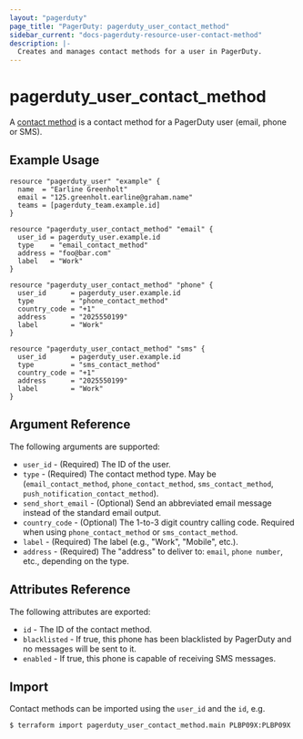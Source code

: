 ```yaml
---
layout: "pagerduty"
page_title: "PagerDuty: pagerduty_user_contact_method"
sidebar_current: "docs-pagerduty-resource-user-contact-method"
description: |-
  Creates and manages contact methods for a user in PagerDuty.
---
```


# pagerduty_user_contact_method

A [contact method](https://v2.developer.pagerduty.com/v2/page/api-reference#!/Users/get_users_id_contact_methods) is a contact method for a PagerDuty user (email, phone or SMS).


## Example Usage

```hcl
resource "pagerduty_user" "example" {
  name  = "Earline Greenholt"
  email = "125.greenholt.earline@graham.name"
  teams = [pagerduty_team.example.id]
}

resource "pagerduty_user_contact_method" "email" {
  user_id = pagerduty_user.example.id
  type    = "email_contact_method"
  address = "foo@bar.com"
  label   = "Work"
}

resource "pagerduty_user_contact_method" "phone" {
  user_id      = pagerduty_user.example.id
  type         = "phone_contact_method"
  country_code = "+1"
  address      = "2025550199"
  label        = "Work"
}

resource "pagerduty_user_contact_method" "sms" {
  user_id      = pagerduty_user.example.id
  type         = "sms_contact_method"
  country_code = "+1"
  address      = "2025550199"
  label        = "Work"
}
```

## Argument Reference

The following arguments are supported:

  * `user_id` - (Required) The ID of the user.
  * `type` - (Required) The contact method type. May be (`email_contact_method`, `phone_contact_method`, `sms_contact_method`, `push_notification_contact_method`).
  * `send_short_email` - (Optional) Send an abbreviated email message instead of the standard email output.
  * `country_code` - (Optional) The 1-to-3 digit country calling code. Required when using `phone_contact_method` or `sms_contact_method`.
  * `label` - (Required) The label (e.g., "Work", "Mobile", etc.).
  * `address` - (Required) The "address" to deliver to: `email`, `phone number`, etc., depending on the type.

## Attributes Reference

The following attributes are exported:

  * `id` - The ID of the contact method.
  * `blacklisted` - If true, this phone has been blacklisted by PagerDuty and no messages will be sent to it.
  * `enabled` - If true, this phone is capable of receiving SMS messages.

## Import

Contact methods can be imported using the `user_id` and the `id`, e.g.

```
$ terraform import pagerduty_user_contact_method.main PLBP09X:PLBP09X
```
